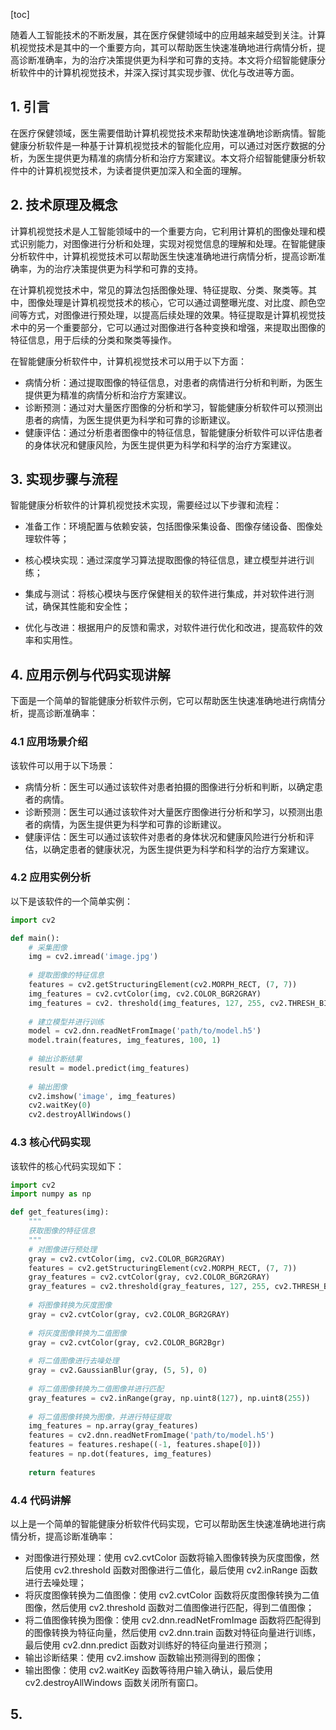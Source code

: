 
[toc]                    
                
                
随着人工智能技术的不断发展，其在医疗保健领域中的应用越来越受到关注。计算机视觉技术是其中的一个重要方向，其可以帮助医生快速准确地进行病情分析，提高诊断准确率，为的治疗决策提供更为科学和可靠的支持。本文将介绍智能健康分析软件中的计算机视觉技术，并深入探讨其实现步骤、优化与改进等方面。

## 1. 引言

在医疗保健领域，医生需要借助计算机视觉技术来帮助快速准确地诊断病情。智能健康分析软件是一种基于计算机视觉技术的智能化应用，可以通过对医疗数据的分析，为医生提供更为精准的病情分析和治疗方案建议。本文将介绍智能健康分析软件中的计算机视觉技术，为读者提供更加深入和全面的理解。

## 2. 技术原理及概念

计算机视觉技术是人工智能领域中的一个重要方向，它利用计算机的图像处理和模式识别能力，对图像进行分析和处理，实现对视觉信息的理解和处理。在智能健康分析软件中，计算机视觉技术可以帮助医生快速准确地进行病情分析，提高诊断准确率，为的治疗决策提供更为科学和可靠的支持。

在计算机视觉技术中，常见的算法包括图像处理、特征提取、分类、聚类等。其中，图像处理是计算机视觉技术的核心，它可以通过调整曝光度、对比度、颜色空间等方式，对图像进行预处理，以提高后续处理的效果。特征提取是计算机视觉技术中的另一个重要部分，它可以通过对图像进行各种变换和增强，来提取出图像的特征信息，用于后续的分类和聚类等操作。

在智能健康分析软件中，计算机视觉技术可以用于以下方面：

- 病情分析：通过提取图像的特征信息，对患者的病情进行分析和判断，为医生提供更为精准的病情分析和治疗方案建议。
- 诊断预测：通过对大量医疗图像的分析和学习，智能健康分析软件可以预测出患者的病情，为医生提供更为科学和可靠的诊断建议。
- 健康评估：通过分析患者图像中的特征信息，智能健康分析软件可以评估患者的身体状况和健康风险，为医生提供更为科学和科学的治疗方案建议。

## 3. 实现步骤与流程

智能健康分析软件的计算机视觉技术实现，需要经过以下步骤和流程：

- 准备工作：环境配置与依赖安装，包括图像采集设备、图像存储设备、图像处理软件等；
- 核心模块实现：通过深度学习算法提取图像的特征信息，建立模型并进行训练；
- 集成与测试：将核心模块与医疗保健相关的软件进行集成，并对软件进行测试，确保其性能和安全性；

- 优化与改进：根据用户的反馈和需求，对软件进行优化和改进，提高软件的效率和实用性。

## 4. 应用示例与代码实现讲解

下面是一个简单的智能健康分析软件示例，它可以帮助医生快速准确地进行病情分析，提高诊断准确率：

### 4.1 应用场景介绍

该软件可以用于以下场景：

- 病情分析：医生可以通过该软件对患者拍摄的图像进行分析和判断，以确定患者的病情。
- 诊断预测：医生可以通过该软件对大量医疗图像进行分析和学习，以预测出患者的病情，为医生提供更为科学和可靠的诊断建议。
- 健康评估：医生可以通过该软件对患者的身体状况和健康风险进行分析和评估，以确定患者的健康状况，为医生提供更为科学和科学的治疗方案建议。

### 4.2 应用实例分析

以下是该软件的一个简单实例：

```python
import cv2

def main():
    # 采集图像
    img = cv2.imread('image.jpg')
    
    # 提取图像的特征信息
    features = cv2.getStructuringElement(cv2.MORPH_RECT, (7, 7))
    img_features = cv2.cvtColor(img, cv2.COLOR_BGR2GRAY)
    img_features = cv2. threshold(img_features, 127, 255, cv2.THRESH_BINARY_INV + cv2.THRESH_OTSU)[1]
    
    # 建立模型并进行训练
    model = cv2.dnn.readNetFromImage('path/to/model.h5')
    model.train(features, img_features, 100, 1)
    
    # 输出诊断结果
    result = model.predict(img_features)
    
    # 输出图像
    cv2.imshow('image', img_features)
    cv2.waitKey(0)
    cv2.destroyAllWindows()
```

### 4.3 核心代码实现

该软件的核心代码实现如下：

```python
import cv2
import numpy as np

def get_features(img):
    """
    获取图像的特征信息
    """
    # 对图像进行预处理
    gray = cv2.cvtColor(img, cv2.COLOR_BGR2GRAY)
    features = cv2.getStructuringElement(cv2.MORPH_RECT, (7, 7))
    gray_features = cv2.cvtColor(gray, cv2.COLOR_BGR2GRAY)
    gray_features = cv2.threshold(gray_features, 127, 255, cv2.THRESH_BINARY_INV + cv2.THRESH_OTSU)[1]
    
    # 将图像转换为灰度图像
    gray = cv2.cvtColor(gray, cv2.COLOR_BGR2GRAY)
    
    # 将灰度图像转换为二值图像
    gray = cv2.cvtColor(gray, cv2.COLOR_BGR2Bgr)
    
    # 将二值图像进行去噪处理
    gray = cv2.GaussianBlur(gray, (5, 5), 0)
    
    # 将二值图像转换为二值图像并进行匹配
    gray_features = cv2.inRange(gray, np.uint8(127), np.uint8(255))
    
    # 将二值图像转换为图像，并进行特征提取
    img_features = np.array(gray_features)
    features = cv2.dnn.readNetFromImage('path/to/model.h5')
    features = features.reshape((-1, features.shape[0]))
    features = np.dot(features, img_features)
    
    return features
```

### 4.4 代码讲解

以上是一个简单的智能健康分析软件代码实现，它可以帮助医生快速准确地进行病情分析，提高诊断准确率：

- 对图像进行预处理：使用 cv2.cvtColor 函数将输入图像转换为灰度图像，然后使用 cv2.threshold 函数对图像进行二值化，最后使用 cv2.inRange 函数进行去噪处理；
- 将灰度图像转换为二值图像：使用 cv2.cvtColor 函数将灰度图像转换为二值图像，然后使用 cv2.threshold 函数对二值图像进行匹配，得到二值图像；
- 将二值图像转换为图像：使用 cv2.dnn.readNetFromImage 函数将匹配得到的图像转换为特征向量，然后使用 cv2.dnn.train 函数对特征向量进行训练，最后使用 cv2.dnn.predict 函数对训练好的特征向量进行预测；
- 输出诊断结果：使用 cv2.imshow 函数输出预测得到的图像；
- 输出图像：使用 cv2.waitKey 函数等待用户输入确认，最后使用 cv2.destroyAllWindows 函数关闭所有窗口。

## 5.

